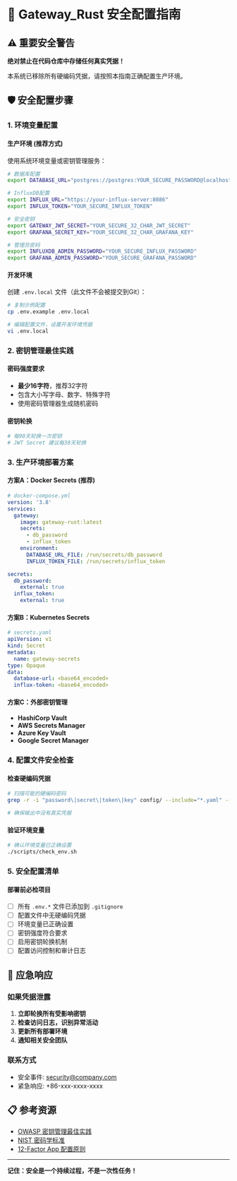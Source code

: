 # 🔐 Gateway_Rust 安全配置指南

## ⚠️ 重要安全警告

**绝对禁止在代码仓库中存储任何真实凭据！**

本系统已移除所有硬编码凭据，请按照本指南正确配置生产环境。

## 🛡️ 安全配置步骤

### 1. 环境变量配置

#### 生产环境 (推荐方式)
使用系统环境变量或密钥管理服务：

```bash
# 数据库配置
export DATABASE_URL="postgres://postgres:YOUR_SECURE_PASSWORD@localhost:5432/gateway_rust"

# InfluxDB配置  
export INFLUX_URL="https://your-influx-server:8086"
export INFLUX_TOKEN="YOUR_SECURE_INFLUX_TOKEN"

# 安全密钥
export GATEWAY_JWT_SECRET="YOUR_SECURE_32_CHAR_JWT_SECRET"
export GRAFANA_SECRET_KEY="YOUR_SECURE_32_CHAR_GRAFANA_KEY"

# 管理员密码
export INFLUXDB_ADMIN_PASSWORD="YOUR_SECURE_INFLUX_PASSWORD"  
export GRAFANA_ADMIN_PASSWORD="YOUR_SECURE_GRAFANA_PASSWORD"
```

#### 开发环境
创建 `.env.local` 文件（此文件不会被提交到Git）：

```bash
# 复制示例配置
cp .env.example .env.local

# 编辑配置文件，设置开发环境凭据
vi .env.local
```

### 2. 密钥管理最佳实践

#### 密码强度要求
- **最少16字符**，推荐32字符
- 包含大小写字母、数字、特殊字符
- 使用密码管理器生成随机密码

#### 密钥轮换
```bash
# 每90天轮换一次密钥
# JWT Secret 建议每30天轮换
```

### 3. 生产环境部署方案

#### 方案A：Docker Secrets (推荐)
```yaml
# docker-compose.yml
version: '3.8'
services:
  gateway:
    image: gateway-rust:latest
    secrets:
      - db_password
      - influx_token
    environment:
      DATABASE_URL_FILE: /run/secrets/db_password
      INFLUX_TOKEN_FILE: /run/secrets/influx_token

secrets:
  db_password:
    external: true
  influx_token:
    external: true
```

#### 方案B：Kubernetes Secrets
```yaml
# secrets.yaml
apiVersion: v1
kind: Secret
metadata:
  name: gateway-secrets
type: Opaque
data:
  database-url: <base64_encoded>
  influx-token: <base64_encoded>
```

#### 方案C：外部密钥管理
- **HashiCorp Vault**
- **AWS Secrets Manager** 
- **Azure Key Vault**
- **Google Secret Manager**

### 4. 配置文件安全检查

#### 检查硬编码凭据
```bash
# 扫描可能的硬编码密码
grep -r -i "password\|secret\|token\|key" config/ --include="*.yaml" --include="*.yml"

# 确保输出中没有真实凭据
```

#### 验证环境变量
```bash
# 确认环境变量已正确设置
./scripts/check_env.sh
```

### 5. 安全配置清单

#### 部署前必检项目
- [ ] 所有 `.env.*` 文件已添加到 `.gitignore`
- [ ] 配置文件中无硬编码凭据
- [ ] 环境变量已正确设置
- [ ] 密钥强度符合要求
- [ ] 启用密钥轮换机制
- [ ] 配置访问控制和审计日志

## 🚨 应急响应

### 如果凭据泄露
1. **立即轮换所有受影响密钥**
2. **检查访问日志，识别异常活动**
3. **更新所有部署环境**
4. **通知相关安全团队**

### 联系方式
- 安全事件: security@company.com
- 紧急响应: +86-xxx-xxxx-xxxx

## 📋 参考资源

- [OWASP 密钥管理最佳实践](https://owasp.org/www-project-key-management-best-practices/)
- [NIST 密码学标准](https://csrc.nist.gov/publications/detail/sp/800-57-part-1/rev-5/final)
- [12-Factor App 配置原则](https://12factor.net/config)

---

**记住：安全是一个持续过程，不是一次性任务！**